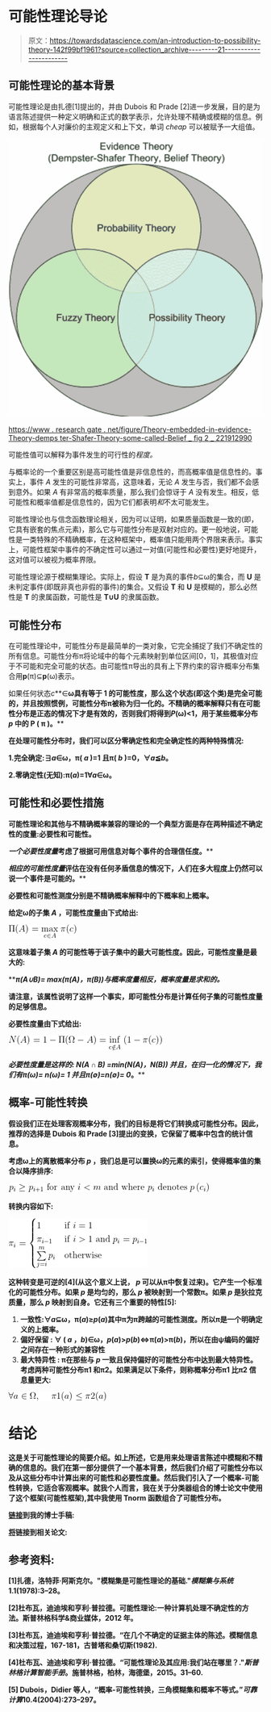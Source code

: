 # 可能性理论导论

> 原文：<https://towardsdatascience.com/an-introduction-to-possibility-theory-142f99bf1961?source=collection_archive---------21----------------------->

## 可能性理论的基本背景

可能性理论是由扎德[1]提出的，并由 Dubois 和 Prade [2]进一步发展，目的是为语言陈述提供一种定义明确和正式的数学表示，允许处理不精确或模糊的信息。例如，根据每个人对廉价的主观定义和上下文，单词 *cheap* 可以被赋予一大组值。

![](img/efc866a4ce10be2d2b159547e4e7dfc1.png)

[https://www . research gate . net/figure/Theory-embedded-in-evidence-Theory-demps ter-Shafer-Theory-some-called-Belief _ fig 2 _ 221912990](https://www.researchgate.net/figure/Theories-embedded-in-evidence-theory-Dempster-Shafer-Theory-sometimes-called-Belief_fig2_221912990)

可能性值可以解释为事件发生的可行性的*程度。*

与概率论的一个重要区别是高可能性值是非信息性的，而高概率值是信息性的。事实上，事件 *A* 发生的可能性非常高，这意味着，无论 *A* 发生与否，我们都不会感到意外。如果 *A* 有非常高的概率质量，那么我们会惊讶于 *A* 没有发生。相反，低可能性和概率值都是信息性的，因为它们都表明*和*不太可能发生。

可能性理论也与信念函数理论相关，因为可以证明，如果质量函数是一致的(即，它具有嵌套的焦点元素)，那么它与可能性分布是双射对应的。更一般地说，可能性是一类特殊的不精确概率，在这种框架中，概率值只能用两个界限来表示。事实上，可能性框架中事件的不确定性可以通过一对值(可能性和必要性)更好地提升，这对值可以被视为概率界限。

可能性理论源于模糊集理论。实际上，假设 **T** 是为真的事件*b*⊆ω的集合，而 **U** 是未判定事件(即既非真也非假的事件)的集合。又假设 **T** 和 **U** 是模糊的，那么必然性是 **T** 的隶属函数，可能性是 **T∪U** 的隶属函数。

## 可能性分布

在可能性理论中，可能性分布是最简单的一类对象，它完全捕捉了我们不确定性的所有信息。可能性分布π将论域中的每个元素映射到单位区间[0，1]，其极值对应于不可能和完全可能的状态。由可能性π导出的具有上下界约束的容许概率分布集合用**p**(π)⊆**p**(ω)表示。

如果任何状态*c***∈**ω具有等于 1 的可能性度，那么这个状态(即这个类)是完全可能的，并且按照惯例，可能性分布π被称为归一化的。不精确的概率解释只有在可能性分布是正态的情况下才是有效的，否则我们将得到*P*(ω)<1，用于某些概率分布 *p* 中的 **P** ( **π** )。****

****在处理可能性分布时，我们可以区分零确定性和完全确定性的两种特殊情况:****

****1.完全确定:∃*a*∈ω，π( *a* )=1 且π( *b* )=0，∀*a*≦*b*。****

****2.零确定性(无知):π(*a*)=1∀*a*∈ω。****

## ****可能性和必要性措施****

****可能性理论和其他与不精确概率兼容的理论的一个典型方面是存在两种描述不确定性的度量:必要性和可能性。****

****一个*必要性度量*考虑了根据可用信息对每个事件的合理信任度。****

****相应的*可能性度量*评估在没有任何矛盾信息的情况下，人们在多大程度上仍然可以说一个事件是可能的。****

****必要性和可能性测度分别是不精确概率解释中的下概率和上概率。****

****给定ω的子集 *A* ，可能性度量由下式给出:****

****![](img/d909afaed25e1b34dc082e7de3748f77.png)****

****这意味着子集 *A* 的可能性等于该子集中的最大可能性度。因此，可能性度量是最大的:****

*****π(A∪B)= max(π(A)，π(B))*与概率度量相反，概率度量是求和的。****

****请注意，该属性说明了这样一个事实，即可能性分布是计算任何子集的可能性度量的足够信息。****

****必要性度量由下式给出:****

****![](img/0801f6848a9b8e4aac473766a051ffd0.png)****

****必要性度量是这样的: *N(A ∩ B) =min(N(A)，N(B))* 并且，在归一化的情况下，我们有*π(ω)= n(ω)= 1 并且π(∅)=n(∅)= 0*。****

## ****概率-可能性转换****

****假设我们正在处理客观概率分布，我们的目标是将它们转换成可能性分布。因此，推荐的选择是 Dubois 和 Prade [3]提出的变换，它保留了概率中包含的统计信息。****

****考虑ω上的离散概率分布 *p* ，我们总是可以置换ω的元素的索引，使得概率值的集合以降序排序:****

****![](img/ce43d39eac4fc698c67ed7825afa9691.png)****

****转换内容如下:****

****![](img/21d7c666b0c96ced88e971e6a770c947.png)****

****这种转变是可逆的[4](从这个意义上说， *p* 可以从π中恢复过来)。它产生一个标准化的可能性分布。如果 *p* 是均匀的，那么 *p* 被映射到一个常数π。如果 *p* 是狄拉克质量，那么 *p* 映射到自身。它还有三个重要的特性[5]:****

1.  ******一致性**:∀*a*⊆ω，π(*a*)≥*p*(*a*)其中π为π跨越的可能性测度。所以π是一个明确定义的上概率。****
2.  ******偏好保留** : ∀ ( *a* ，*b*)∈ω，*p*(*a*)>*p*(*b*)⇔π(*a*)>π(*b*)，所以在由ψ编码的偏好之间存在一种形式的兼容性****
3.  ******最大特异性** : π在那些与 *p* 一致且保持偏好的可能性分布中达到最大特异性。考虑两种可能性分布π1 和π2。如果满足以下条件，则称概率分布π1 比π2 信息量更大:****

****![](img/7803dbe0bc9d54a4963a53ca624e6186.png)****

# ****结论****

****这是关于可能性理论的简要介绍。如上所述，它是用来处理语言陈述中模糊和不精确的信息的。我们在第一部分提供了一个基本背景，然后我们介绍了可能性分布以及从这些分布中计算出来的可能性和必要性度量。然后我们引入了一个概率-可能性转换，它适合客观概率。就我个人而言，我在关于分类器组合的博士论文中使用了这个框架(可能性框架),其中我使用 Tnorm 函数组合了可能性分布。****

****[链接](https://ori-nuxeo.univ-lille1.fr/nuxeo/site/esupversions/3c84dfb2-c274-442f-b760-1ab5701fa8b5)到我的博士手稿:****

****[将](https://arxiv.org/pdf/1908.06475.pdf)链接到相关论文:****

## ****参考资料:****

****[1]扎德，洛特菲·阿斯克尔。"模糊集是可能性理论的基础."*模糊集与系统*1.1(1978):3–28。****

****[2]杜布瓦，迪迪埃和亨利·普拉德。可能性理论:一种计算机处理不确定性的方法。斯普林格科学&商业媒体，2012 年。****

****[3]杜布瓦，迪迪埃和亨利·普拉德。“在几个不确定的证据主体的陈述。模糊信息和决策过程，167-181，古普塔和桑切斯(1982).****

****[4]杜布瓦、迪迪埃和亨利·普拉德。“可能性理论及其应用:我们站在哪里？."*斯普林格计算智能手册*。施普林格，柏林，海德堡，2015。31–60.****

****[5] Dubois，Didier 等人，“概率-可能性转换，三角模糊集和概率不等式。”*可靠计算*10.4(2004):273–297。****